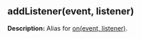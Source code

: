 ## addListener(event, listener)

**Description:** Alias for [on(event, listener)](#onevent-listener).
